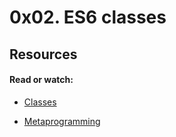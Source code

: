 # 0x02. ES6 classes

## Resources

#### Read or watch:

* <a href="https://developer.mozilla.org/en-US/docs/Web/JavaScript/Reference/Classes"> Classes </a>

* <a href="https://www.keithcirkel.co.uk/metaprogramming-in-es6-symbols/#symbolspecies"> Metaprogramming </a>